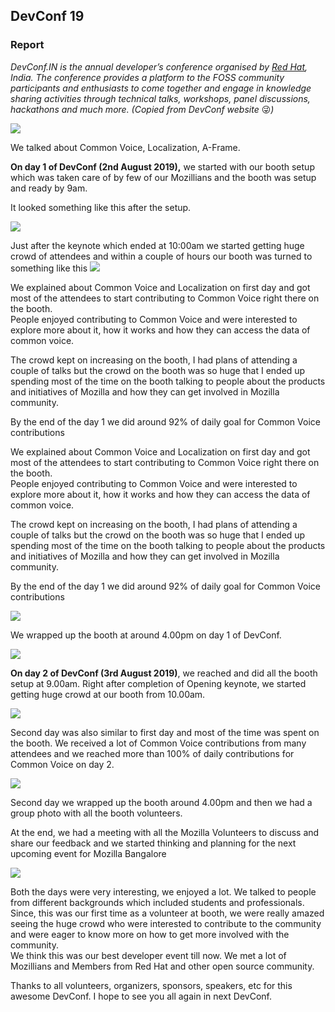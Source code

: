 ## DevConf 19
### Report

_DevConf.IN is the annual developer’s conference organised by_ [_Red Hat_](https://redhat.com/)_, India. The conference provides a platform to the FOSS community participants and enthusiasts to come together and engage in knowledge sharing activities through technical talks, workshops, panel discussions, hackathons and much more. (Copied from DevConf website_ 😜_)_

![](https://miro.medium.com/max/1440/0*ybd61dz9bhHjxX7Z)

We talked about Common Voice, Localization, A-Frame.

**On day 1 of DevConf (2nd August 2019),**  we started with our booth setup which was taken care of by few of our Mozillians and the booth was setup and ready by 9am.

It looked something like this after the setup.

![](https://miro.medium.com/max/1200/0*gsrAWDc7xA-xD87L)

Just after the keynote which ended at 10:00am we started getting huge crowd of attendees and within a couple of hours our booth was turned to something like this
![](https://miro.medium.com/max/1600/0*RlvQlsa1QZDHK630)

We explained about Common Voice and Localization on first day and got most of the attendees to start contributing to Common Voice right there on the booth.  
People enjoyed contributing to Common Voice and were interested to explore more about it, how it works and how they can access the data of common voice.

The crowd kept on increasing on the booth, I had plans of attending a couple of talks but the crowd on the booth was so huge that I ended up spending most of the time on the booth talking to people about the products and initiatives of Mozilla and how they can get involved in Mozilla community.

By the end of the day 1 we did around 92% of daily goal for Common Voice contributions

We explained about Common Voice and Localization on first day and got most of the attendees to start contributing to Common Voice right there on the booth.  
People enjoyed contributing to Common Voice and were interested to explore more about it, how it works and how they can access the data of common voice.

The crowd kept on increasing on the booth, I had plans of attending a couple of talks but the crowd on the booth was so huge that I ended up spending most of the time on the booth talking to people about the products and initiatives of Mozilla and how they can get involved in Mozilla community.

By the end of the day 1 we did around 92% of daily goal for Common Voice contributions

![](https://miro.medium.com/max/1000/0*QS2Vd8JYgv-tGQFc)

We wrapped up the booth at around 4.00pm on day 1 of DevConf.

![](https://miro.medium.com/max/1600/0*1h3xJ7kliXwilzWI)

**On day 2 of DevConf (3rd August 2019)**, we reached and did all the booth setup at 9.00am. Right after completion of Opening keynote, we started getting huge crowd at our booth from 10.00am.

![](https://miro.medium.com/max/1600/0*IMi4N5XlgDx9IgVk)

Second day was also similar to first day and most of the time was spent on the booth. We received a lot of Common Voice contributions from many attendees and we reached more than 100% of daily contributions for Common Voice on day 2.

![](https://miro.medium.com/max/2000/0*QEL2FPCCiHAMhUpb)

Second day we wrapped up the booth around 4.00pm and then we had a group photo with all the booth volunteers.

At the end, we had a meeting with all the Mozilla Volunteers to discuss and share our feedback and we started thinking and planning for the next upcoming event for Mozilla Bangalore

![](https://miro.medium.com/max/1600/0*K6u3Kj-6iZXPCZXo)

Both the days were very interesting, we enjoyed a lot. We talked to people from different backgrounds which included students and professionals.  
Since, this was our first time as a volunteer at booth, we were really amazed seeing the huge crowd who were interested to contribute to the community and were eager to know more on how to get more involved with the community.  
We think this was our best developer event till now. We met a lot of Mozillians and Members from Red Hat and other open source community.

Thanks to all volunteers, organizers, sponsors, speakers, etc for this awesome DevConf. I hope to see you all again in next DevConf.
